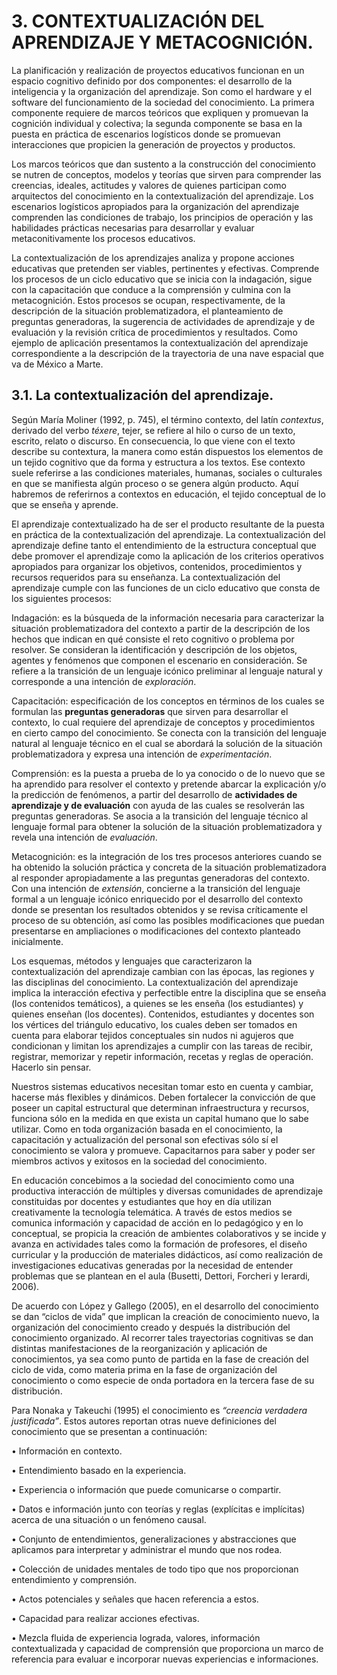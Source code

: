 # 3. CONTEXTUALIZACIÓN DEL APRENDIZAJE Y METACOGNICIÓN.
	
La planificación y realización de proyectos educativos funcionan en un espacio cognitivo definido por dos componentes: el desarrollo de la inteligencia y la organización del aprendizaje. Son como el hardware y el software del funcionamiento de la sociedad del conocimiento. La primera componente requiere de marcos teóricos que expliquen y promuevan la cognición individual y colectiva; la segunda componente se basa en la puesta en práctica de escenarios logísticos donde se promuevan interacciones que propicien la generación de proyectos y productos. 

Los marcos teóricos que dan sustento a la construcción del conocimiento se nutren de conceptos, modelos y teorías que sirven para comprender las creencias, ideales, actitudes y valores de quienes participan como arquitectos del conocimiento en la contextualización del aprendizaje. Los escenarios logísticos apropiados para la organización del aprendizaje comprenden las condiciones de trabajo, los principios de operación y las habilidades prácticas necesarias para desarrollar y evaluar metaconitivamente los procesos educativos. 

La contextualización de los aprendizajes analiza y propone acciones educativas que pretenden ser viables, pertinentes y efectivas. Comprende los procesos de un ciclo educativo que se inicia con la indagación, sigue con la capacitación que conduce a la comprensión y culmina con la metacognición. Estos procesos se ocupan, respectivamente, de la descripción de la situación problematizadora, el planteamiento de preguntas generadoras, la sugerencia de actividades de aprendizaje y de evaluación y la revisión crítica de procedimientos y resultados. Como ejemplo de aplicación presentamos la contextualización del aprendizaje correspondiente a la descripción de la trayectoria de una nave espacial que va de México a Marte.	

## 3.1. La contextualización del aprendizaje.

Según María Moliner (1992, p. 745), el término contexto, del latín *contextus*, derivado del verbo *téxere*, tejer, se refiere al hilo o curso de un texto, escrito, relato o discurso. En consecuencia, lo que viene con el texto describe su contextura, la manera como están dispuestos los elementos de un tejido cognitivo que da forma y estructura a los textos. Ese contexto suele referirse a las condiciones materiales, humanas, sociales o culturales en que se manifiesta algún proceso o se genera algún producto. Aquí habremos de referirnos a contextos en educación, el tejido conceptual de lo que se enseña y aprende. 

El aprendizaje contextualizado ha de ser el producto resultante de la puesta en práctica de la contextualización del aprendizaje. La contextualización del aprendizaje define tanto el entendimiento de la estructura conceptual que debe promover el aprendizaje como la aplicación de los criterios operativos apropiados para organizar los objetivos, contenidos, procedimientos y recursos requeridos para su enseñanza. La contextualización del aprendizaje cumple con las funciones de un ciclo educativo que consta de los siguientes procesos: 

Indagación: es la búsqueda de la información necesaria para caracterizar la situación problematizadora del contexto a partir de la descripción de los hechos que indican en qué consiste el reto cognitivo o problema por resolver. Se consideran la identificación y descripción de los objetos, agentes y fenómenos que componen el escenario en consideración. Se refiere a la transición de un lenguaje icónico preliminar al lenguaje natural y corresponde a una intención de *exploración*. 

Capacitación: especificación de los conceptos en términos de los cuales se formulan las **preguntas generadoras** que sirven para desarrollar el contexto, lo cual requiere del aprendizaje de conceptos y procedimientos en cierto campo del conocimiento. Se conecta con la transición del lenguaje natural al lenguaje técnico en el cual se abordará la solución de la situación problematizadora y expresa una intención de *experimentación*.

Comprensión: es la puesta a prueba de lo ya conocido o de lo nuevo que se ha aprendido para resolver el contexto y pretende abarcar la explicación y/o la predicción de fenómenos, a partir del desarrollo de **actividades de aprendizaje y de evaluación** con ayuda de las cuales se resolverán las preguntas generadoras. Se asocia a la transición del lenguaje técnico al lenguaje formal para obtener la solución de la situación problematizadora y revela una intención de *evaluación*.

Metacognición:  es la integración de los tres procesos anteriores cuando se ha obtenido la solución práctica y concreta de la situación problematizadora al responder apropiadamente a las preguntas generadoras del contexto. Con una intención de *extensión*, concierne a la transición del lenguaje formal a un lenguaje icónico enriquecido por el desarrollo del contexto donde se presentan los resultados obtenidos y se revisa críticamente el proceso de su obtención, así como las posibles modificaciones que puedan presentarse en ampliaciones o modificaciones del contexto planteado inicialmente. 
	
Los esquemas, métodos y lenguajes que caracterizaron la contextualización del aprendizaje cambian con las épocas, las regiones y las disciplinas del conocimiento. La contextualización del aprendizaje implica la interacción efectiva y perfectible entre la disciplina que se enseña (los contenidos temáticos), a quienes se les enseña (los estudiantes) y quienes enseñan (los docentes). Contenidos, estudiantes y docentes son los vértices del triángulo educativo, los cuales deben ser tomados en cuenta para elaborar tejidos conceptuales sin nudos ni agujeros que condicionan y limitan los aprendizajes a cumplir con las tareas de recibir, registrar, memorizar y repetir información, recetas y reglas de operación. Hacerlo sin pensar.

Nuestros sistemas educativos necesitan tomar esto en cuenta y cambiar, hacerse más flexibles y dinámicos.  Deben fortalecer la convicción de que poseer un capital estructural que determinan infraestructura y recursos, funciona sólo en la medida en que exista un capital humano que lo sabe utilizar. Como en toda organización basada en el conocimiento, la capacitación y actualización del personal son efectivas sólo sí el conocimiento se valora y promueve. Capacitarnos para saber y poder ser miembros activos y exitosos en la sociedad del conocimiento.

En educación concebimos a la sociedad del conocimiento como una productiva interacción de múltiples y diversas comunidades de aprendizaje constituidas por docentes y estudiantes que hoy en día utilizan creativamente la tecnología telemática. A través de estos medios se comunica información y capacidad de acción en lo pedagógico y en lo conceptual, se propicia la creación de ambientes colaborativos y se incide y avanza en actividades tales como la formación de profesores, el diseño curricular y la producción de materiales didácticos, así como realización de investigaciones educativas generadas por la necesidad de entender problemas que se plantean en el aula (Busetti, Dettori, Forcheri y Ierardi, 2006). 

De acuerdo con López y Gallego (2005), en el desarrollo del conocimiento se dan “ciclos de vida” que implican la creación de conocimiento nuevo, la organización del conocimiento creado y después la distribución del conocimiento organizado. Al recorrer tales trayectorias cognitivas se dan distintas manifestaciones de la reorganización y aplicación de conocimientos, ya sea como punto de partida en la fase de creación del ciclo de vida, como materia prima en la fase de organización del conocimiento o como especie de onda portadora en la tercera fase de su distribución.

Para Nonaka y Takeuchi (1995) el conocimiento es *“creencia verdadera justificada”*. Estos autores reportan otras nueve definiciones del conocimiento que se presentan a continuación:

•	Información en contexto. 

•	Entendimiento basado en la experiencia. 

•	Experiencia o información que puede comunicarse o compartir. 

•	Datos e información junto con teorías y reglas (explícitas e implícitas) acerca de una situación o un fenómeno causal. 

•	Conjunto de entendimientos, generalizaciones y abstracciones que aplicamos para interpretar y administrar el mundo que nos rodea. 

•	Colección de unidades mentales de todo tipo que nos proporcionan entendimiento y comprensión. 

•	Actos potenciales y señales que hacen referencia a estos. 

•	Capacidad para realizar acciones efectivas. 

•	Mezcla fluida de experiencia lograda, valores, información contextualizada y capacidad de comprensión que proporciona un marco de referencia para evaluar e incorporar nuevas experiencias e informaciones.

